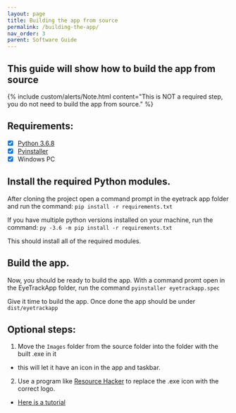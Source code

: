 ```yaml
---
layout: page
title: Building the app from source
permalink: /building-the-app/
nav_order: 3
parent: Software Guide
---
```


## This guide will show how to build the app from source

{% include custom/alerts/Note.html content="This is NOT a required step, you do not need to build the app from source." %}

## Requirements:

- [x] [Python 3.6.8](https://www.python.org/downloads/release/python-368/)
- [x] [Pyinstaller](https://pyinstaller.org/en/stable/installation.html)
- [x] Windows PC

## Install the required Python modules.

After cloning the project open a command prompt in the eyetrack app folder and run the command: `pip install -r requirements.txt`

If you have multiple python versions installed on your machine, run the command: `py -3.6 -m pip install -r requirements.txt`
 
This should install all of the required modules.

## Build the app.

Now, you should be ready to build the app.
With a command promt open in the EyeTrackApp folder, run the command `pyinstaller eyetrackapp.spec`

Give it time to build the app. Once done the app should be under `dist/eyetrackapp`

## Optional steps:

1. Move the `Images` folder from the source folder into the folder with the built .exe in it
- this will let it have an icon in the app and taskbar.

2. Use a program like [Resource Hacker](http://www.angusj.com/resourcehacker/) to replace the .exe icon with the correct logo.
- [Here is a tutorial](https://www.howtogeek.com/75983/stupid-geek-tricks-how-to-modify-the-icon-of-an-.exe-file/)